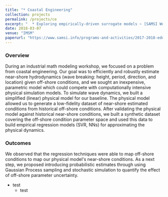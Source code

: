 ```yaml
---
title: "* Coastal Engineering"
collection: projects
permalink: /projects/ce
excerpt: "  * Exploring empirically-driven surrogate models ~ [SAMSI Workshop, July 2018](https://www.samsi.info/programs-and-activities/2017-2018-education-and-outreach-programs-and-workshops/2018-industrial-math-stat-modeling-workshop-for-graduate-students-july-15-25-2018/)"
date: 2018-03-07
venue: "IMSM"
paperurl: "https://www.samsi.info/programs-and-activities/2017-2018-education-and-outreach-programs-and-workshops/2018-industrial-math-stat-modeling-workshop-for-graduate-students-july-15-25-2018/"
---
```

### Overview
During an industrial math modeling workshop, we focused on a problem from coastal engineering.
Our goal was to efficiently and robustly estimate near-shore hydrodynamics (wave breaking: height, period, direction, and location) given off-shore conditions, and we sought an inexpensive, parametric model which could compete with computationally intensive physical simulation models.
To simulate wave dynamics, we built a simplified (linear) physical model for our baseline.
The physical model allowed us to generate a low-fidelity dataset of near-shore estimated conditions from historical off-shore conditions.
After validating the physical model against historical near-shore conditions, we built a synthetic dataset covering the off-shore condition parameter space and used this data to build empirical regression models (SVR, NNs) for approximating the physical dynamics.

### Outcomes
We observed that the regression techniques were able to map off-shore conditions to map our physical model's near-shore conditions.
As a next step, we proposed introducing probabilistic estimates through using Gaussian Process sampling and stochastic simulation to quantify the effect of off-shore parameter uncertainty.

* test
    * test
